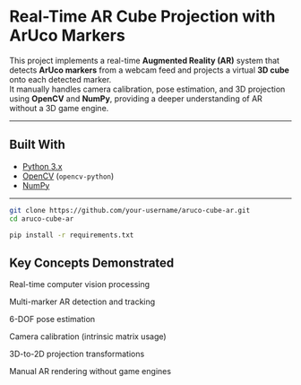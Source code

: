 # Real-Time AR Cube Projection with ArUco Markers

This project implements a real-time **Augmented Reality (AR)** system that detects **ArUco markers** from a webcam feed and projects a virtual **3D cube** onto each detected marker.  
It manually handles camera calibration, pose estimation, and 3D projection using **OpenCV** and **NumPy**, providing a deeper understanding of AR without a 3D game engine.

---

## Built With

- [Python 3.x](https://www.python.org/)
- [OpenCV](https://opencv.org/) (`opencv-python`)
- [NumPy](https://numpy.org/)

---
```bash
git clone https://github.com/your-username/aruco-cube-ar.git
cd aruco-cube-ar
```

```bash
pip install -r requirements.txt
```

## Key Concepts Demonstrated

Real-time computer vision processing

Multi-marker AR detection and tracking

6-DOF pose estimation

Camera calibration (intrinsic matrix usage)

3D-to-2D projection transformations

Manual AR rendering without game engines
